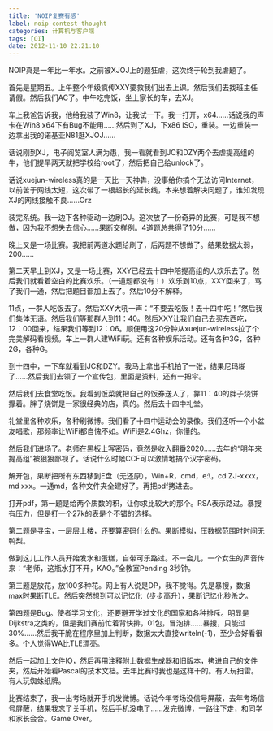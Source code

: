 ```yaml
---
title: 'NOIP复赛有感'
label: noip-contest-thought
categories: 计算机与客户端
tags: [OI]
date: 2012-11-10 22:21:10
---
```

NOIP真是一年比一年水。之前被XJOJ上的题狂虐，这次终于轮到我虐题了。

首先是星期五。上午整个年级疯传XXY要救我们出去上课。然后我们去找班主任请假。然后我们AC了。中午吃完饭，坐上家长的车，去XJ。

车上我爸告诉我，他给我装了Win8，让我试一下。我一打开，x64……话说我的声卡在Win8 x64下有Bug不能用……然后到了XJ，下x86 ISO，重装。一边重装一边拿出我的诺基亚N81逛XJOJ……

话说刚到XJ，电子阅览室人满为患，我一看就看到JC和DZY两个去虐提高组的牛，他们提早两天就把学校给root了，然后把自己给unlock了。

话说xuejun-wireless真的是一天比一天神犇，没事给你搞个无法访问Internet，以前苦于网线太短，这次带了一根超长的延长线，本来想着解决问题了，谁知发现XJ的网线接触不良……Orz

装完系统。我一边下各种驱动一边刷OJ。这次放了一份奇异的比赛，可是我不想做，因为我不想失去信心……果断交样例。4道题总共得了10分……

晚上又是一场比赛。我把前两道水题给刷了，后两题不想做了。结果数据太弱，200……

第二天早上到XJ，又是一场比赛，XXY已经去十四中陪提高组的人欢乐去了。然后我们就看着空白的比赛欢乐。（一道题都没有！）欢乐到10点，XXY回来了，骂了我们一通，然后把题目都加上去了。然后10分不解释。

11点，一群人吃饭去了。然后XXY大吼一声：“不要去吃饭！去十四中吃！”然后我们集体无语。然后我们等那群人到11：40。然后XXY让我们自己去买东西吃，12：00回来，结果我们等到12：06。顺便用这20分钟从xuejun-wireless拉了个完美解码看视频。车上一群人建WiFi玩。还有各种娱乐活动。还有各种3G，各种2G，各种G。

到十四中，一下车就看到JC和DZY。我马上拿出手机拍了一张，结果尼玛糊了……然后我们去领了一个宣传包，里面是资料，还有一把伞。

然后我们去食堂吃饭。我看到饭菜就把自己的饭券送人了，靠11：40的胖子烧饼撑着。胖子烧饼是一家很经典的店，真的。然后去十四中礼堂。

礼堂里各种欢乐，各种刷微博。我们看了十四中运动会的录像。我们还听一个小盆友唱歌，那频率让WiFi都自愧不如。WiFi是2.4Ghz，你懂的。

然后我们进场了。老师在黑板上写密码，竟然是收入翻番2020……去年的“明年来提高组”被狠狠鄙视了。话说什么时候CCF可以激情地搞个汉字密码。

解开包，果断把所有东西移到E盘（无还原），Win+R，cmd，e:\，cd ZJ-xxxx，md xxx。一通md，各种文件夹全建好了。再把pdf拷进去。

打开pdf，第一题是给两个质数的积，让你求比较大的那个。RSA表示路过。暴搜有压力，但是打一个27k的表是个不错的选择。

第二题是寻宝，一层层上楼，还要算密码什么的。果断模拟，压数据范围时时间无鸭梨。

做到这儿工作人员开始发水和蛋糕，自带可乐路过。不一会儿，一个女生的声音传来：“老师，这瓶水打不开，KAO。”全教室Pending 3秒钟。

第三题是放花，放100多种花。网上有人说是DP，我不觉得。先是暴搜，数据max时果断TLE。然后突然想到可以记忆化（步步高升），果断记忆化秒杀之。

第四题是Bug。使者学习文化，还要避开学过文化的国家和各种排斥。明显是Dijkstra之类的，但是我们赛前忙着背快排，01包，冒泡排……暴搜，只能过30%……然后我干脆在程序里加上判断，数据太大直接writeln(-1)，至少会好看很多。个人觉得WA比TLE漂亮。

然后一起加上文件IO，然后再用注释附上数据生成器和旧版本，拷进自己的文件夹，然后开始看Pascal的技术文档。去年比赛时我也是这样干的。有人玩扫雷。有人玩蜘蛛纸牌。

比赛结束了，我一出考场就开手机发微博。话说今年考场没信号屏蔽，去年考场信号屏蔽，结果我忘了关手机，然后手机没电了……发完微博，一路往下走，和同学和家长会合。Game Over。

